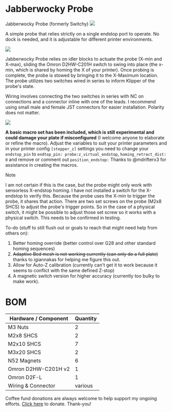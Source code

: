 # Jabberwocky Probe
Jabberwocky Probe (formerly Switchy)
<img src="https://github.com/kinematicdigit/Switchy/blob/main/images/mainimage.png" />

A simple probe that relies strictly on a single endstop port to operate. No dock is needed, and it is adjustable for different printer environments.

<img src="https://github.com/kinematicdigit/Switchy/blob/main/images/backside.png" />

Jabberwocky Probe relies on idler blocks to actuate the probe (X-min and X-max), sliding the Omron D2HW-C201H switch to swing into place (the x-min, which is shared by homing the X of your printer). Once probing is complete, the probe is stowed by bringing it to the X-Maximum location. The probe utilizes two switches wired in series to inform Klipper of the probe's state.

Wiring involves connecting the two switches in series with NC on connections and a connector inline with one of the leads. I recommend using small male and female JST connectors for easier installation. Polarity does not matter.

<img src="https://github.com/kinematicdigit/Switchy/blob/main/images/wiring.png" />

**A basic macro set has been included, which is still experimental and could damage your plate if misconfigured** (I welcome anyone to elaborate or refine the macro). Adjust the variables to suit your printer parameters and in your printer config ```[stepper_z]``` settings you need to change your ```endstop_pin``` to ```endtop_pin: probe:z_virtual_endstop```, ```homing_retract_dist: 0``` and remove or comment out ```position_endstop:``` Thanks to @mdrifterx3 for assistance in creating the macros. 

> [!NOTE] 
> I am not certain if this is the case, but the probe might only work with sensorless X-endstop homing. I have not installed a switch for the X-endstop to verify this. Because the probe uses the X-min to trigger the probe, it shares that action. There are two set screws on the probe (M2x8 SHCS) to adjust the probe's trigger points. So in the case of a physical switch, it might be possible to adjust those set screw so it works with a physical switch. This needs to be confirmed in testing.
>
> To-do (stuff to still flush out or goals to reach that might need help from others on):
> 1. Better homing override (better control over G28 and other standard homing sequences)
> 2. ~~Adaptive Bed mesh is not working currently (can only do a full plate)~~ thanks to igiannakas for helping me figure this out.
> 3. Allow for Auto-Z calibration (currently can't get it to work because it seems to conflict with the same defined Z-stop)
> 4. A magnetic switch version for higher accuracy (currently too bulky to make work).

# BOM
| Hardware / Component                             | Quantity |
| ------------------------------------------------ | -------- |
| M3 Nuts                                          | 2        |
| M2x8 SHCS                                        | 2        |
| M2x10 SHCS                                       | 7        |
| M3x20 SHCS                                       | 2        |
| N52 Magnets                                      | 6        |
| Omron D2HW-C201H v2                              | 1        |
| Omron D2F-L                                      | 1        |
| Wiring & Connector                               | various  |


Coffee fund donations are always welcome to help support my ongoing efforts. [Click here](https://www.paypal.com/donate/?business=CXCABTX8BCAUY&no_recurring=0&item_name=Thank+you+for+your+support%21&currency_code=CAD) to donate. Thank-you!
